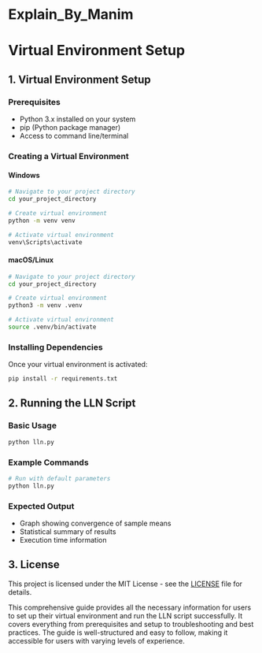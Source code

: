 # Explain_By_Manim
 


# Virtual Environment Setup 

## 1. Virtual Environment Setup

### Prerequisites
- Python 3.x installed on your system
- pip (Python package manager)
- Access to command line/terminal

### Creating a Virtual Environment

#### Windows
```bash
# Navigate to your project directory
cd your_project_directory

# Create virtual environment
python -m venv venv

# Activate virtual environment
venv\Scripts\activate
```

#### macOS/Linux
```bash
# Navigate to your project directory
cd your_project_directory

# Create virtual environment
python3 -m venv .venv

# Activate virtual environment
source .venv/bin/activate
```

### Installing Dependencies
Once your virtual environment is activated:
```bash
pip install -r requirements.txt
```

## 2. Running the LLN Script

### Basic Usage
```python
python lln.py
```


### Example Commands
```bash
# Run with default parameters
python lln.py
```

### Expected Output
- Graph showing convergence of sample means
- Statistical summary of results
- Execution time information

## 3. License

This project is licensed under the MIT License - see the [LICENSE](https://github.com/0KeirLi0/Explain_By_Manim/blob/main/LICENSE) file for details.

This comprehensive guide provides all the necessary information for users to set up their virtual environment and run the LLN script successfully. It covers everything from prerequisites and setup to troubleshooting and best practices. The guide is well-structured and easy to follow, making it accessible for users with varying levels of experience.
